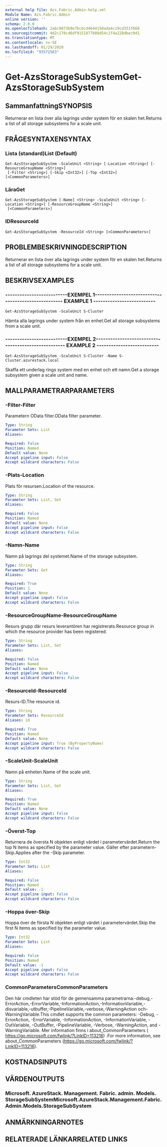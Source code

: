 ```yaml
---
external help file: Azs.Fabric.Admin-help.xml
Module Name: Azs.Fabric.Admin
online version: ''
schema: 2.0.0
ms.openlocfilehash: 2abc9073b9e7bcbcd4644150ada4c19cd351f660
ms.sourcegitcommit: 4d2c178cd6df9151877b08d54c1f4a228dbec9d1
ms.translationtype: MT
ms.contentlocale: sv-SE
ms.lasthandoff: 01/29/2020
ms.locfileid: "93571563"
---
```

# <span data-ttu-id="70b47-101">Get-AzsStorageSubSystem</span><span class="sxs-lookup"><span data-stu-id="70b47-101">Get-AzsStorageSubSystem</span></span>

## <span data-ttu-id="70b47-102">Sammanfattning</span><span class="sxs-lookup"><span data-stu-id="70b47-102">SYNOPSIS</span></span>
<span data-ttu-id="70b47-103">Returnerar en lista över alla lagrings under system för en skalen het.</span><span class="sxs-lookup"><span data-stu-id="70b47-103">Returns a list of all storage subsystems for a scale unit.</span></span>

## <span data-ttu-id="70b47-104">FRÅGESYNTAXEN</span><span class="sxs-lookup"><span data-stu-id="70b47-104">SYNTAX</span></span>

### <span data-ttu-id="70b47-105">Lista (standard)</span><span class="sxs-lookup"><span data-stu-id="70b47-105">List (Default)</span></span>
```
Get-AzsStorageSubSystem -ScaleUnit <String> [-Location <String>] [-ResourceGroupName <String>]
 [-Filter <String>] [-Skip <Int32>] [-Top <Int32>] [<CommonParameters>]
```

### <span data-ttu-id="70b47-106">Lära</span><span class="sxs-lookup"><span data-stu-id="70b47-106">Get</span></span>
```
Get-AzsStorageSubSystem [-Name] <String> -ScaleUnit <String> [-Location <String>] [-ResourceGroupName <String>]
 [<CommonParameters>]
```

### <span data-ttu-id="70b47-107">ID</span><span class="sxs-lookup"><span data-stu-id="70b47-107">ResourceId</span></span>
```
Get-AzsStorageSubSystem -ResourceId <String> [<CommonParameters>]
```

## <span data-ttu-id="70b47-108">PROBLEMBESKRIVNING</span><span class="sxs-lookup"><span data-stu-id="70b47-108">DESCRIPTION</span></span>
<span data-ttu-id="70b47-109">Returnerar en lista över alla lagrings under system för en skalen het.</span><span class="sxs-lookup"><span data-stu-id="70b47-109">Returns a list of all storage subsystems for a scale unit.</span></span>

## <span data-ttu-id="70b47-110">BESKRIVS</span><span class="sxs-lookup"><span data-stu-id="70b47-110">EXAMPLES</span></span>

### <span data-ttu-id="70b47-111">--------------------------EXEMPEL 1--------------------------</span><span class="sxs-lookup"><span data-stu-id="70b47-111">-------------------------- EXAMPLE 1 --------------------------</span></span>
```
Get-AzsStorageSubSystem -ScaleUnit S-Cluster
```

<span data-ttu-id="70b47-112">Hämta alla lagrings under system från en enhet.</span><span class="sxs-lookup"><span data-stu-id="70b47-112">Get all storage subsystems from a scale unit.</span></span>

### <span data-ttu-id="70b47-113">--------------------------EXEMPEL 2--------------------------</span><span class="sxs-lookup"><span data-stu-id="70b47-113">-------------------------- EXAMPLE 2 --------------------------</span></span>
```
Get-AzsStorageSubSystem -ScaleUnit S-Cluster -Name S-Cluster.azurestack.local
```

<span data-ttu-id="70b47-114">Skaffa ett underlag rings system med en enhet och ett namn.</span><span class="sxs-lookup"><span data-stu-id="70b47-114">Get a storage subsystem given a scale unit and name.</span></span>

## <span data-ttu-id="70b47-115">MALLPARAMETRAR</span><span class="sxs-lookup"><span data-stu-id="70b47-115">PARAMETERS</span></span>

### <span data-ttu-id="70b47-116">-Filter</span><span class="sxs-lookup"><span data-stu-id="70b47-116">-Filter</span></span>
<span data-ttu-id="70b47-117">Parametern OData filter.</span><span class="sxs-lookup"><span data-stu-id="70b47-117">OData filter parameter.</span></span>

```yaml
Type: String
Parameter Sets: List
Aliases:

Required: False
Position: Named
Default value: None
Accept pipeline input: False
Accept wildcard characters: False
```

### <span data-ttu-id="70b47-118">-Plats</span><span class="sxs-lookup"><span data-stu-id="70b47-118">-Location</span></span>
<span data-ttu-id="70b47-119">Plats för resursen.</span><span class="sxs-lookup"><span data-stu-id="70b47-119">Location of the resource.</span></span>

```yaml
Type: String
Parameter Sets: List, Get
Aliases:

Required: False
Position: Named
Default value: None
Accept pipeline input: False
Accept wildcard characters: False
```

### <span data-ttu-id="70b47-120">-Namn</span><span class="sxs-lookup"><span data-stu-id="70b47-120">-Name</span></span>
<span data-ttu-id="70b47-121">Namn på lagrings del systemet.</span><span class="sxs-lookup"><span data-stu-id="70b47-121">Name of the storage subsystem.</span></span>

```yaml
Type: String
Parameter Sets: Get
Aliases:

Required: True
Position: 1
Default value: None
Accept pipeline input: False
Accept wildcard characters: False
```

### <span data-ttu-id="70b47-122">-ResourceGroupName</span><span class="sxs-lookup"><span data-stu-id="70b47-122">-ResourceGroupName</span></span>
<span data-ttu-id="70b47-123">Resurs grupp där resurs leverantören har registrerats.</span><span class="sxs-lookup"><span data-stu-id="70b47-123">Resource group in which the resource provider has been registered.</span></span>

```yaml
Type: String
Parameter Sets: List, Get
Aliases:

Required: False
Position: Named
Default value: None
Accept pipeline input: False
Accept wildcard characters: False
```

### <span data-ttu-id="70b47-124">-ResourceId</span><span class="sxs-lookup"><span data-stu-id="70b47-124">-ResourceId</span></span>
<span data-ttu-id="70b47-125">Resurs-ID.</span><span class="sxs-lookup"><span data-stu-id="70b47-125">The resource id.</span></span>

```yaml
Type: String
Parameter Sets: ResourceId
Aliases: id

Required: True
Position: Named
Default value: None
Accept pipeline input: True (ByPropertyName)
Accept wildcard characters: False
```

### <span data-ttu-id="70b47-126">-ScaleUnit</span><span class="sxs-lookup"><span data-stu-id="70b47-126">-ScaleUnit</span></span>
<span data-ttu-id="70b47-127">Namn på enheten.</span><span class="sxs-lookup"><span data-stu-id="70b47-127">Name of the scale unit.</span></span>

```yaml
Type: String
Parameter Sets: List, Get
Aliases:

Required: True
Position: Named
Default value: None
Accept pipeline input: False
Accept wildcard characters: False
```

### <span data-ttu-id="70b47-128">-Överst</span><span class="sxs-lookup"><span data-stu-id="70b47-128">-Top</span></span>
<span data-ttu-id="70b47-129">Returnera de översta N objekten enligt värdet i parametervärdet.</span><span class="sxs-lookup"><span data-stu-id="70b47-129">Return the top N items as specified by the parameter value.</span></span>
<span data-ttu-id="70b47-130">Gäller efter parametern-Skip.</span><span class="sxs-lookup"><span data-stu-id="70b47-130">Applies after the -Skip parameter.</span></span>

```yaml
Type: Int32
Parameter Sets: List
Aliases:

Required: False
Position: Named
Default value: -1
Accept pipeline input: False
Accept wildcard characters: False
```

### <span data-ttu-id="70b47-131">-Hoppa över</span><span class="sxs-lookup"><span data-stu-id="70b47-131">-Skip</span></span>
<span data-ttu-id="70b47-132">Hoppa över de första N objekten enligt värdet i parametervärdet.</span><span class="sxs-lookup"><span data-stu-id="70b47-132">Skip the first N items as specified by the parameter value.</span></span>

```yaml
Type: Int32
Parameter Sets: List
Aliases:

Required: False
Position: Named
Default value: -1
Accept pipeline input: False
Accept wildcard characters: False
```

### <span data-ttu-id="70b47-133">CommonParameters</span><span class="sxs-lookup"><span data-stu-id="70b47-133">CommonParameters</span></span>
<span data-ttu-id="70b47-134">Den här cmdleten har stöd för de gemensamma parametrarna:-debug,-ErrorAction,-ErrorVariable,-InformationAction,-InformationVariable,-disvariable,-utbuffer,-PipelineVariable,-verbose,-WarningAction och-WarningVariable.</span><span class="sxs-lookup"><span data-stu-id="70b47-134">This cmdlet supports the common parameters: -Debug, -ErrorAction, -ErrorVariable, -InformationAction, -InformationVariable, -OutVariable, -OutBuffer, -PipelineVariable, -Verbose, -WarningAction, and -WarningVariable.</span></span> <span data-ttu-id="70b47-135">Mer information finns i about_CommonParameters ( https://go.microsoft.com/fwlink/?LinkID=113216) .</span><span class="sxs-lookup"><span data-stu-id="70b47-135">For more information, see about_CommonParameters (https://go.microsoft.com/fwlink/?LinkID=113216).</span></span>

## <span data-ttu-id="70b47-136">KOSTNADS</span><span class="sxs-lookup"><span data-stu-id="70b47-136">INPUTS</span></span>

## <span data-ttu-id="70b47-137">VÄRDEN</span><span class="sxs-lookup"><span data-stu-id="70b47-137">OUTPUTS</span></span>

### <span data-ttu-id="70b47-138">Microsoft. AzureStack. Management. Fabric. admin. Models. StorageSubSystem</span><span class="sxs-lookup"><span data-stu-id="70b47-138">Microsoft.AzureStack.Management.Fabric.Admin.Models.StorageSubSystem</span></span>
## <span data-ttu-id="70b47-139">ANMÄRKNINGAR</span><span class="sxs-lookup"><span data-stu-id="70b47-139">NOTES</span></span>

## <span data-ttu-id="70b47-140">RELATERADE LÄNKAR</span><span class="sxs-lookup"><span data-stu-id="70b47-140">RELATED LINKS</span></span>
